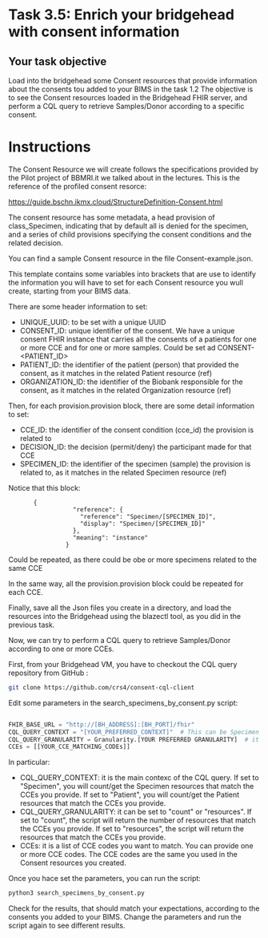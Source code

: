 # Task 3.5: Enrich your bridgehead with consent information

## Your task objective
Load into the bridgehead some Consent resources that provide information about
the consents tou added to your BIMS in the task 1.2
The objective is to see the Consent resources loaded in the Bridgehead FHIR server,
and perform a CQL query to retrieve Samples/Donor according to a specific consent.

# Instructions
The Consent Resource we will create follows the specifications provided by the
Pilot project of BBMRI.it we talked about in the lectures. This is the reference
of the profiled consent resorce:

https://guide.bschn.ikmx.cloud/StructureDefinition-Consent.html

The consent resource has some metadata, a head provision of class_Specimen,
indicating that by default all is denied for the specimen, and a series of
child provisions specifying the consent conditions and the related decision.

You can find a sample Consent resource in the file Consent-example.json.

This template contains some variables into brackets that are use to identify
the information you will have to set for each Consent resource you wull create,
starting from your BIMS data.

There are some header information to set:

- UNIQUE_UUID: to be set with a unique UUID
- CONSENT_ID: unique identifier of the consent. We have a unique consent
  FHIR instance that carries all the consents of a patients for one or more CCE
  and for one or more samples. Could be set ad CONSENT-<PATIENT_ID>
- PATIENT_ID: the identifier of the patient (person) that provided the consent,
  as it matches in the related Patient resource (ref)
- ORGANIZATION_ID: the identifier of the Biobank responsible for the consent,
  as it matches in the related Organization resource (ref)

Then, for each provision.provision block, there are some detail information to set:

- CCE_ID: the identifier of the consent condition (cce_id) the provision is related to
- DECISION_ID: the decision (permit/deny) the participant made for that CCE
- SPECIMEN_ID: the identifier of the specimen (sample) the provision is related to, as it
    matches in the related Specimen resource (ref)

Notice that this block:
```
       {
                  "reference": {
                    "reference": "Specimen/[SPECIMEN_ID]",
                    "display": "Specimen/[SPECIMEN_ID]"
                  },
                  "meaning": "instance"
                }
```

Could be repeated, as there could be obe or more specimens related to the same CCE

In the same way, all the provision.provision block could be repeated for each CCE.

Finally, save all the Json files you create in a directory, and load the resources into
the Bridgehead using the blazectl tool, as you did in the previous task.

Now, we can try to perform a CQL query to retrieve Samples/Donor 
according to one or more CCEs. 

First, from your Bridgehead VM, you have to checkout the CQL query repository from GitHub :

```bash
git clone https://github.com/crs4/consent-cql-client
```
Edit some parameters in the search_specimens_by_consent.py script:

```python

FHIR_BASE_URL = "http://[BH_ADDRESS]:[BH_PORT]/fhir"
CQL_QUERY_CONTEXT = "[YOUR_PREFERRED_CONTEXT]"  # This can be Specimen or  Patient
CQL_QUERY_GRANULARITY = Granularity.[YOUR PREFERRED GRANULARITY]  # it can be count or resources
CCEs = [[YOUR_CCE_MATCHING_CODEs]]
```

In particular: 

- CQL_QUERY_CONTEXT: it is the main contexc of the CQL query. If set to "Specimen", you will
  count/get the Specimen resources that match the CCEs you provide. If set to "Patient", you will
  count/get the Patient resources that match the CCEs you provide.
- CQL_QUERY_GRANULARITY: it can be set to "count" or "resources". If set to "count", the script
  will return the number of resources that match the CCEs you provide. If set to "resources", the script
  will return the resources that match the CCEs you provide.
- CCEs: it is a list of CCE codes you want to match. You can provide one or more CCE codes.
  The CCE codes are the same you used in the Consent resources you created.

Once you hace set the parameters, you can run the script:

```bash
python3 search_specimens_by_consent.py
```

Check for the results, that should match your expectations, according to the consents you added to your BIMS.
Change the parameters and run the script again to see different results. 


